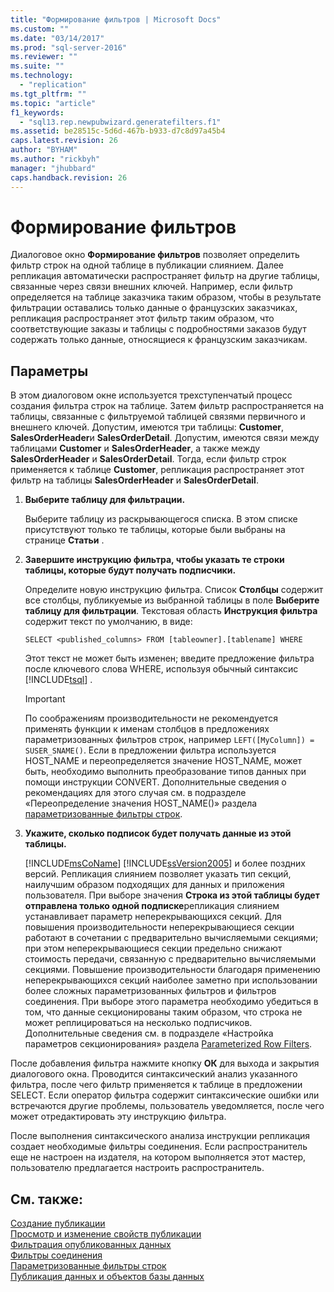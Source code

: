 ```yaml
---
title: "Формирование фильтров | Microsoft Docs"
ms.custom: ""
ms.date: "03/14/2017"
ms.prod: "sql-server-2016"
ms.reviewer: ""
ms.suite: ""
ms.technology: 
  - "replication"
ms.tgt_pltfrm: ""
ms.topic: "article"
f1_keywords: 
  - "sql13.rep.newpubwizard.generatefilters.f1"
ms.assetid: be28515c-5d6d-467b-b933-d7c8d97a45b4
caps.latest.revision: 26
author: "BYHAM"
ms.author: "rickbyh"
manager: "jhubbard"
caps.handback.revision: 26
---
```

# Формирование фильтров
  Диалоговое окно **Формирование фильтров** позволяет определить фильтр строк на одной таблице в публикации слиянием. Далее репликация автоматически распространяет фильтр на другие таблицы, связанные через связи внешних ключей. Например, если фильтр определяется на таблице заказчика таким образом, чтобы в результате фильтрации оставались только данные о французских заказчиках, репликация распространяет этот фильтр таким образом, что соответствующие заказы и таблицы с подробностями заказов будут содержать только данные, относящиеся к французским заказчикам.  
  
## Параметры  
 В этом диалоговом окне используется трехступенчатый процесс создания фильтра строк на таблице. Затем фильтр распространяется на таблицы, связанные с фильтруемой таблицей связями первичного и внешнего ключей. Допустим, имеются три таблицы: **Customer**, **SalesOrderHeader**и **SalesOrderDetail**. Допустим, имеются связи между таблицами **Customer** и **SalesOrderHeader**, а также между **SalesOrderHeader** и **SalesOrderDetail**. Тогда, если фильтр строк применяется к таблице **Customer**, репликация распространяет этот фильтр на таблицы **SalesOrderHeader** и **SalesOrderDetail**.  
  
1.  **Выберите таблицу для фильтрации.**  
  
     Выберите таблицу из раскрывающегося списка. В этом списке присутствуют только те таблицы, которые были выбраны на странице **Статьи** .  
  
2.  **Завершите инструкцию фильтра, чтобы указать те строки таблицы, которые будут получать подписчики.**  
  
     Определите новую инструкцию фильтра. Список **Столбцы** содержит все столбцы, публикуемые из выбранной таблицы в поле **Выберите таблицу для фильтрации**. Текстовая область **Инструкция фильтра** содержит текст по умолчанию, в виде:  
  
     `SELECT <published_columns> FROM [tableowner].[tablename] WHERE`  
  
     Этот текст не может быть изменен; введите предложение фильтра после ключевого слова WHERE, используя обычный синтаксис [!INCLUDE[tsql](../../includes/tsql-md.md)] .  
  
    > [!IMPORTANT]  
    >  По соображениям производительности не рекомендуется применять функции к именам столбцов в предложениях параметризованных фильтров строк, например `LEFT([MyColumn]) = SUSER_SNAME()`. Если в предложении фильтра используется HOST_NAME и переопределяется значение HOST_NAME, может быть, необходимо выполнить преобразование типов данных при помощи инструкции CONVERT. Дополнительные сведения о рекомендациях для этого случая см. в подразделе «Переопределение значения HOST_NAME()» раздела [параметризованные фильтры строк](../../relational-databases/replication/merge/parameterized-row-filters.md).  
  
3.  **Укажите, сколько подписок будет получать данные из этой таблицы.**  
  
     [!INCLUDE[msCoName](../../includes/msconame-md.md)] [!INCLUDE[ssVersion2005](../../includes/ssversion2005-md.md)] и более поздних версий. Репликация слиянием позволяет указать тип секций, наилучшим образом подходящих для данных и приложения пользователя. При выборе значения **Строка из этой таблицы будет отправлена только одной подписке**репликация слиянием устанавливает параметр неперекрывающихся секций. Для повышения производительности неперекрывающиеся секции работают в сочетании с предварительно вычисляемыми секциями; при этом неперекрывающиеся секции предельно снижают стоимость передачи, связанную с предварительно вычисляемыми секциями. Повышение производительности благодаря применению неперекрывающихся секций наиболее заметно при использовании более сложных параметризованных фильтров и фильтров соединения. При выборе этого параметра необходимо убедиться в том, что данные секционированы таким образом, что строка не может реплицироваться на несколько подписчиков. Дополнительные сведения см. в подразделе «Настройка параметров секционирования» раздела [Parameterized Row Filters](../../relational-databases/replication/merge/parameterized-row-filters.md).  
  
 После добавления фильтра нажмите кнопку **ОК** для выхода и закрытия диалогового окна. Проводится синтаксический анализ указанного фильтра, после чего фильтр применяется к таблице в предложении SELECT. Если оператор фильтра содержит синтаксические ошибки или встречаются другие проблемы, пользователь уведомляется, после чего может отредактировать эту инструкцию фильтра.  
  
 После выполнения синтаксического анализа инструкции репликация создает необходимые фильтры соединения. Если распространитель еще не настроен на издателя, на котором выполняется этот мастер, пользователю предлагается настроить распространитель.  
  
## См. также:  
 [Создание публикации](../../relational-databases/replication/publish/create-a-publication.md)   
 [Просмотр и изменение свойств публикации](../../relational-databases/replication/publish/view-and-modify-publication-properties.md)   
 [Фильтрация опубликованных данных](../../relational-databases/replication/publish/filter-published-data.md)   
 [Фильтры соединения](../../relational-databases/replication/merge/join-filters.md)   
 [Параметризованные фильтры строк](../../relational-databases/replication/merge/parameterized-row-filters.md)   
 [Публикация данных и объектов базы данных](../../relational-databases/replication/publish/publish-data-and-database-objects.md)  
  
  